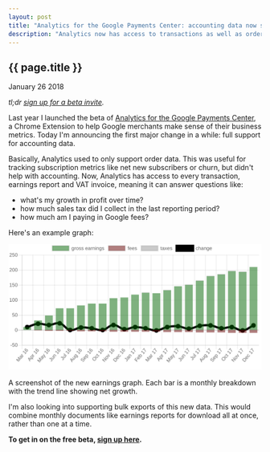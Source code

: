 ```yaml
---
layout: post
title: "Analytics for the Google Payments Center: accounting data now supported"
description: "Analytics now has access to transactions as well as orders."
---
```


{{ page.title }}
----------------

<p class="meta">January 26 2018</p>

*tl;dr [sign up for a beta invite](https://goo.gl/forms/1E1pYXKm95QIdR7M2).*

Last year I launched the beta of [Analytics for the Google Payments Center](/2017/03/18/google-payments-center-analytics-extension.html),
a Chrome Extension to help Google merchants make sense of their business metrics.
Today I'm announcing the first major change in a while: full support for accounting data.

Basically, Analytics used to only support order data.
This was useful for tracking subscription metrics like net new subscribers or churn, but didn't help with accounting.
Now, Analytics has access to every transaction, earnings report and VAT invoice, meaning it can answer questions like:

* what's my growth in profit over time?
* how much sales tax did I collect in the last reporting period?
* how much am I paying in Google fees?

Here's an example graph:

<div class="figure">
<p><img src="/images/gpc_earnings.png" alt="the new earnings graph"></p>
<p>A screenshot of the new earnings graph. Each bar is a monthly breakdown with the trend line showing net growth.</p>
</div>

I'm also looking into supporting bulk exports of this new data.
This would combine monthly documents like earnings reports for download all at once, rather than one at a time.

**To get in on the free beta, [sign up here](https://goo.gl/forms/1E1pYXKm95QIdR7M2).**
